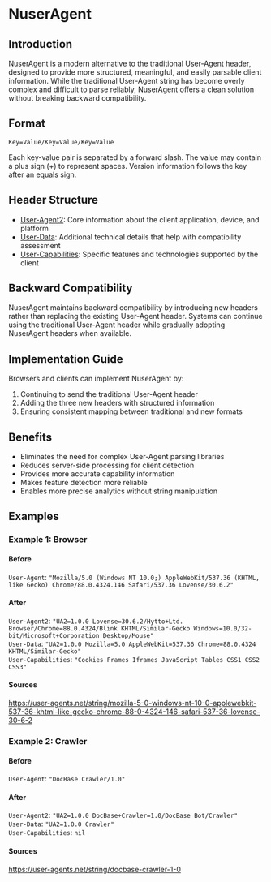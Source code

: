 # NuserAgent
## Introduction
NuserAgent is a modern alternative to the traditional User-Agent header, designed to provide more structured, meaningful, and easily parsable client information. While the traditional User-Agent string has become overly complex and difficult to parse reliably, NuserAgent offers a clean solution without breaking backward compatibility.

## Format
`Key=Value/Key=Value/Key=Value`

Each key-value pair is separated by a forward slash. The value may contain a plus sign (+) to represent spaces. Version information follows the key after an equals sign.

## Header Structure
- [User-Agent2](UA2.md): Core information about the client application, device, and platform
- [User-Data](UD.md): Additional technical details that help with compatibility assessment
- [User-Capabilities](UC.md): Specific features and technologies supported by the client

## Backward Compatibility
NuserAgent maintains backward compatibility by introducing new headers rather than replacing the existing User-Agent header. Systems can continue using the traditional User-Agent header while gradually adopting NuserAgent headers when available.

## Implementation Guide
Browsers and clients can implement NuserAgent by:
1. Continuing to send the traditional User-Agent header
2. Adding the three new headers with structured information
3. Ensuring consistent mapping between traditional and new formats

## Benefits
- Eliminates the need for complex User-Agent parsing libraries
- Reduces server-side processing for client detection
- Provides more accurate capability information
- Makes feature detection more reliable
- Enables more precise analytics without string manipulation

## Examples
### Example 1: Browser
#### Before
`User-Agent`: `"Mozilla/5.0 (Windows NT 10.0;) AppleWebKit/537.36 (KHTML, like Gecko) Chrome/88.0.4324.146 Safari/537.36 Lovense/30.6.2"`
#### After
`User-Agent2`: `"UA2=1.0.0 Lovense=30.6.2/Hytto+Ltd. Browser/Chrome=88.0.4324/Blink KHTML/Similar-Gecko Windows=10.0/32-bit/Microsoft+Corporation Desktop/Mouse"`  
`User-Data`: `"UA2=1.0.0 Mozilla=5.0 AppleWebKit=537.36 Chrome=88.0.4324 KHTML/Similar-Gecko"`  
`User-Capabilities`: `"Cookies Frames Iframes JavaScript Tables CSS1 CSS2 CSS3"`
#### Sources
https://user-agents.net/string/mozilla-5-0-windows-nt-10-0-applewebkit-537-36-khtml-like-gecko-chrome-88-0-4324-146-safari-537-36-lovense-30-6-2
### Example 2: Crawler
#### Before
`User-Agent`: `"DocBase Crawler/1.0"`
#### After
`User-Agent2`: `"UA2=1.0.0 DocBase+Crawler=1.0/DocBase Bot/Crawler"`  
`User-Data`: `"UA2=1.0.0 Crawler"`  
`User-Capabilities`: `nil`
#### Sources
https://user-agents.net/string/docbase-crawler-1-0